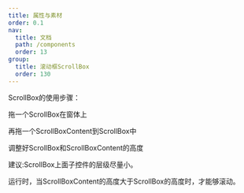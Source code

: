 ```yaml
---
title: 属性与素材
order: 0.1
nav:
  title: 文档
  path: /components
  order: 13
group:
  title: 滚动框ScrollBox
  order: 130
---
```


ScrollBox的使用步骤：  

拖一个ScrollBox在窗体上  

再拖一个ScrollBoxContent到ScrollBox中  

调整好ScrollBox和ScrollBoxContent的高度  

建议:ScrollBox上面子控件的层级尽量小。  

运行时，当ScrollBoxContent的高度大于ScrollBox的高度时，才能够滚动。  







